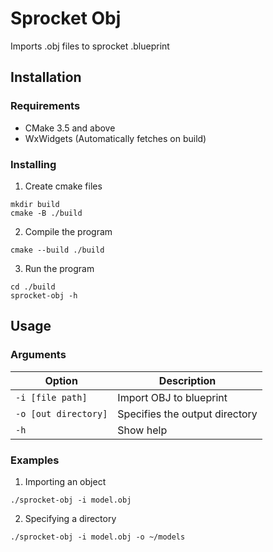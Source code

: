 # Sprocket Obj
Imports .obj files to sprocket .blueprint

## Installation
### Requirements
 - CMake 3.5 and above
 - WxWidgets (Automatically fetches on build)

### Installing
1. Create cmake files
```
mkdir build
cmake -B ./build
```

2. Compile the program 
```
cmake --build ./build
```

3. Run the program
```
cd ./build
sprocket-obj -h
```

## Usage
### Arguments
| Option | Description |
|--------|-------------|
| `-i [file path]` | Import OBJ to blueprint |
| `-o [out directory]` | Specifies the output directory |
| `-h` | Show help |

### Examples
1. Importing an object
```
./sprocket-obj -i model.obj
```

2. Specifying a directory
```
./sprocket-obj -i model.obj -o ~/models
```

